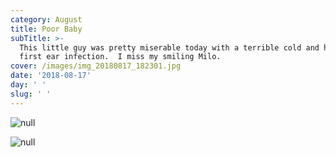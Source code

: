 ```yaml
---
category: August
title: Poor Baby
subTitle: >-
  This little guy was pretty miserable today with a terrible cold and his very
  first ear infection.  I miss my smiling Milo.  
cover: /images/img_20180817_182301.jpg
date: '2018-08-17'
day: ' '
slug: ' '
---
```

![null](/images/img_20180817_182301.jpg)

![null](/images/img_20180817_190838.jpg)
